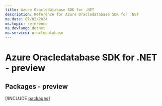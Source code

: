 ```yaml
---
title: Azure Oracledatabase SDK for .NET
description: Reference for Azure Oracledatabase SDK for .NET
ms.date: 07/02/2024
ms.topic: reference
ms.devlang: dotnet
ms.service: oracledatabase
---
```

# Azure Oracledatabase SDK for .NET - preview
## Packages - preview
[!INCLUDE [packages](oracledatabase-index.md)]